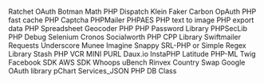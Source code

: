 Ratchet
OAuth
Botman
Math PHP
Dispatch
Klein
Faker
Carbon
OpAuth
PHP fast cache
PHP Captcha
PHPMailer
PHPAES
PHP text to image
PHP export data
PHP Spreadsheet
Geocoder PHP
PHP Password Library
PHPSecLib
PHP Debug
Selenium
Cronos
Socialworth
PHP CPP Library
Swiftmailer
Requests
Underscore
Munee
Imagine
Snappy
SRL-PHP or Simple Regex Library
Stash
PHP VCR
MINI
PURL
Daux.io
InstaPHP
Latitude
PHP-ML
Twig
Facebook SDK
AWS SDK
Whoops
uBench
Rinvex Country
Swap
Google OAuth library
pChart
Services_JSON
PHP DB Class
